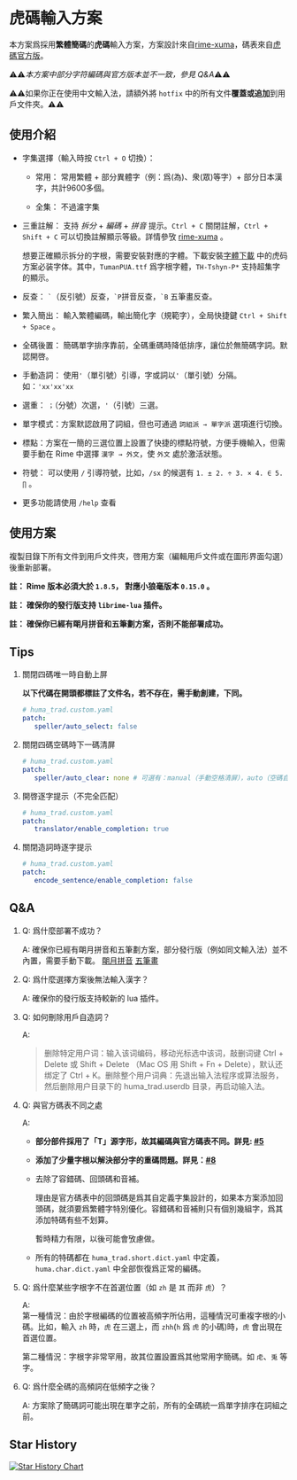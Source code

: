 # 虎碼輸入方案

本方案爲採用**繁體簡碼**的**虎碼**輸入方案，方案設計來自[rime-xuma][rime-xuma]，碼表來自[虎碼官方版][huma-space]。

⚠️⚠️*本方案中部分字符編碼與官方版本並不一致，參見 Q&A*⚠️⚠️

⚠️⚠️如果你正在使用中文輸入法，請額外將 `hotfix` 中的所有文件**覆蓋或追加**到用戶文件夾。⚠️⚠️

## 使用介紹

- 字集選擇（輸入時按 `Ctrl + O` 切換）：
  
  - 常用： 常用繁體 + 部分異體字（例：爲(為)、衆(眾)等字）+ 部分日本漢字，共計9600多個。
  
  - 全集： 不過濾字集

- 三重註解： 支持 *拆分* + *編碼* + *拼音* 提示。`Ctrl + C` 關閉註解，`Ctrl + Shift + C` 可以切換註解顯示等級。詳情參攷 [rime-xuma][rime-xuma] 。

   想要正確顯示拆分的字根，需要安裝對應的字體。下載安裝[字體下載][huma-space] 中的虎码方案必装字体。其中，`TumanPUA.ttf` 爲字根字體，`TH-Tshyn-P*` 支持超集字的顯示。

- 反查： ``` ` ```（反引號）反查，``` `P ```拼音反查，``` `B ``` 五筆畫反查。

- 繁入簡出： 輸入繁體編碼，輸出簡化字（規範字），全局快捷鍵 `Ctrl + Shift + Space` 。

- 全碼後置： 簡碼單字排序靠前，全碼重碼時降低排序，讓位於無簡碼字詞。默認開啓。

- 手動造詞： 使用`'`（單引號）引導，字或詞以`'`（單引號）分隔。如：``` 'xx'xx'xx ```

- 選重： `；`（分號）次選，`'`（引號）三選。

- 單字模式：方案默認啟用了詞組，但也可通過 `詞組派 → 單字派` 選項進行切換。

- 標點：方案在一簡的三選位置上設置了快捷的標點符號，方便手機輸入，但需要手動在 Rime 中選擇 `漢字 → 外文`，使 `外文` 處於激活狀態。

- 符號： 可以使用 `/` 引導符號，比如，`/sx` 的候選有 `1. ± 2. ÷ 3. × 4. ∈ 5. ∏` 。

- 更多功能請使用 `/help` 查看
  
## 使用方案

複製目錄下所有文件到用戶文件夾，啓用方案（編輯用戶文件或在圖形界面勾選）後重新部署。

**註： Rime 版本必須大於 `1.8.5`， 對應小狼毫版本 `0.15.0` 。**

**註： 確保你的發行版支持 `librime-lua` 插件。**

**註： 確保你已經有朙月拼音和五筆劃方案，否則不能部署成功。**

## Tips

1. 關閉四碼唯一時自動上屏

   **以下代碼在開頭都標註了文件名，若不存在，需手動創建，下同。**

   ```yaml
   # huma_trad.custom.yaml
   patch:
      speller/auto_select: false
   ```

2. 關閉四碼空碼時下一碼清屏

   ```yaml
   # huma_trad.custom.yaml
   patch: 
      speller/auto_clear: none # 可選有：manual（手動空格清屏），auto（空碼自動清屏），max_length（四碼時空碼頂字清屏，默認）
   ```

3. 開啓逐字提示（不完全匹配）

   ```yaml
   # huma_trad.custom.yaml
   patch: 
      translator/enable_completion: true 
   ```

4. 關閉造詞時逐字提示

   ```yaml
   # huma_trad.custom.yaml
   patch: 
      encode_sentence/enable_completion: false
   ```

## Q&A

1. Q:  爲什麼部署不成功？

   A:  確保你已經有朙月拼音和五筆劃方案，部分發行版（例如同文輸入法）並不內置，需要手動下載。 [朙月拼音](https://github.com/rime/rime-luna-pinyin) [五筆畫](https://github.com/rime/rime-stroke)

2. Q:  爲什麼選擇方案後無法輸入漢字？

   A:  確保你的發行版支持較新的 lua 插件。

3. Q:  如何刪除用戶自造詞？

   A:  
      > 删除特定用户词：输入该词编码，移动光标选中该词，敲删词键 Ctrl + Delete 或 Shift + Delete （Mac OS 用 Shift + Fn + Delete），默认还绑定了 Ctrl + K。删除整个用户词典：先退出输入法程序或算法服务， 然后删除用户目录下的 huma_trad.userdb 目录，再启动输入法。

4. Q:  與官方碼表不同之處

   A:
      - **部分部件採用了「T」源字形，故其編碼與官方碼表不同。詳見: [#5](https://github.com/ywxt/rime-huma/issues/5)**
  
      - **添加了少量字根以解決部分字的重碼問題。詳見：[#8](https://github.com/ywxt/rime-huma/issues/8)**

      - 去除了容錯碼、回頭碼和音補。

         理由是官方碼表中的回頭碼是爲其自定義字集設計的，如果本方案添加回頭碼，就須要爲繁體字特別優化。容錯碼和音補則只有個別幾組字，爲其添加特碼有些不划算。

         暫時精力有限，以後可能會攷慮做。

      - 所有的特碼都在 `huma_trad.short.dict.yaml` 中定義，`huma.char.dict.yaml` 中全部恢復爲正常的編碼。
5. Q:  爲什麼某些字根字不在首選位置（如 `zh` 是 `其` 而非 `虎`）？

   A:  
      第一種情況：由於字根編碼的位置被高頻字所佔用，這種情況可重複字根的小碼。比如，輸入 `zh` 時，`虎` 在三選上，而 `zhh`(`h` 爲 `虎` 的小碼)時，`虎` 會出現在首選位置。

      第二種情況：字根字非常罕用，故其位置設置爲其他常用字簡碼。如 `虍`、`兎` 等字。

6. Q:  爲什麼全碼的高頻詞在低頻字之後？

   A:  方案除了簡碼詞可能出現在單字之前，所有的全碼統一爲單字排序在詞組之前。

## Star History

[![Star History Chart](https://api.star-history.com/svg?repos=ywxt/rime-huma&type=Date)](https://star-history.com/#ywxt/rime-huma&Date)

[rime-xuma]: https://github.com/Ace-Who/rime-xuma
[huma-space]: http://huma.ysepan.com/
